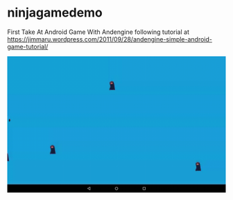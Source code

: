 # ninjagamedemo

First Take At Android Game With Andengine following tutorial at https://jimmaru.wordpress.com/2011/09/28/andengine-simple-android-game-tutorial/

![](ninjagame.gif)
